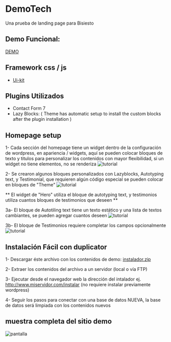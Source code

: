 # DemoTech
 Una prueba de landing page para Bisiesto

## Demo Funcional:
[DEMO](http://delsol.design/demotech)

## Framework css / js
- [Ui-kit](https://getuikit.com/docs/visibility)

## Plugins Utilizados
- Contact Form 7
- Lazy Blocks:
  ( Theme has automatic setup to install the custom blocks after the plugin installation )

## Homepage setup

1- Cada sección del homepage tiene un widget dentro de la configuración de wordpress, en apariencia / widgets, aquí se pueden colocar bloques de texto y titulos para personalizar los contenidos con mayor flexibilidad, si un widget no tiene elementos, no se renderiza
![tutorial](http://delsol.design/demotech/tutorial1.jpg)

2- Se crearon algunos bloques personalizados con Lazyblocks, Autotyping text, y Testimonial, que requieren algún código especial
se pueden colocar en bloques de "Theme"
![tutorial](http://delsol.design/demotech/tutorial2.jpg)

** El widget de "Hero" utiliza el bloque de autotyping text, y testimonios utiliza cuantos bloques de testimonios que deseen **


3a- El bloque de Autotiling text tiene un texto estático y una lista de textos cambiantes, se pueden agregar cuantos deseen
![tutorial](http://delsol.design/demotech/tutorial3.jpg)

3b- El bloque de Testimonios requiere completar los campos opcionalmente
![tutorial](http://delsol.design/demotech/tutorial4.jpg)

## Instalación Fácil con duplicator
1- Descargar éste archivo con los contenidos de demo:
[instalador.zip](http://delsol.design/demotech/Instalar_demotech.zip)

2- Extraer los contenidos del archivo a un servidor (local o vía FTP)

3- Ejecutar desde el navegador web la dirección del intalador ej. http://www.miservidor.com/instalar
    (no requiere instalar previamente wordpress)

4- Seguir los pasos para conectar con una base de datos NUEVA, la base de datos será limpiada con los contenidos nuevos

## muestra completa del sitio demo
![pantalla](http://delsol.design/demotech/pantalla.jpg)
